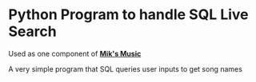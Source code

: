 # Python Program to handle SQL Live Search

Used as one component of [**Mik's Music**](https://github.com/itsnotmik/nodejs-miks-music)

A very simple program that SQL queries user inputs to get song names